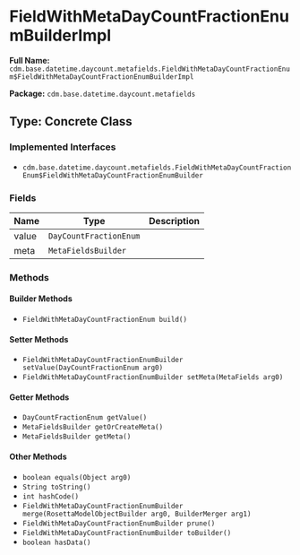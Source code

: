 # FieldWithMetaDayCountFractionEnumBuilderImpl

**Full Name:** `cdm.base.datetime.daycount.metafields.FieldWithMetaDayCountFractionEnum$FieldWithMetaDayCountFractionEnumBuilderImpl`

**Package:** `cdm.base.datetime.daycount.metafields`

## Type: Concrete Class

### Implemented Interfaces

- `cdm.base.datetime.daycount.metafields.FieldWithMetaDayCountFractionEnum$FieldWithMetaDayCountFractionEnumBuilder`

### Fields

| Name | Type | Description |
|------|------|-------------|
| value | `DayCountFractionEnum` |  |
| meta | `MetaFieldsBuilder` |  |

### Methods

#### Builder Methods

- `FieldWithMetaDayCountFractionEnum build()`

#### Setter Methods

- `FieldWithMetaDayCountFractionEnumBuilder setValue(DayCountFractionEnum arg0)`
- `FieldWithMetaDayCountFractionEnumBuilder setMeta(MetaFields arg0)`

#### Getter Methods

- `DayCountFractionEnum getValue()`
- `MetaFieldsBuilder getOrCreateMeta()`
- `MetaFieldsBuilder getMeta()`

#### Other Methods

- `boolean equals(Object arg0)`
- `String toString()`
- `int hashCode()`
- `FieldWithMetaDayCountFractionEnumBuilder merge(RosettaModelObjectBuilder arg0, BuilderMerger arg1)`
- `FieldWithMetaDayCountFractionEnumBuilder prune()`
- `FieldWithMetaDayCountFractionEnumBuilder toBuilder()`
- `boolean hasData()`

